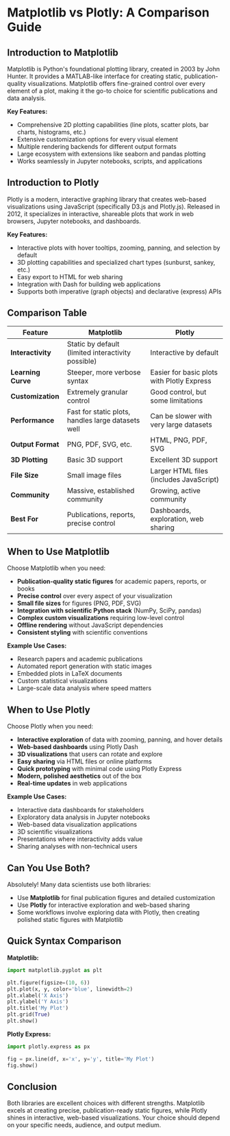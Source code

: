 
# Matplotlib vs Plotly: A Comparison Guide

## Introduction to Matplotlib

Matplotlib is Python's foundational plotting library, created in 2003 by John Hunter. It provides a MATLAB-like interface for creating static, publication-quality visualizations. Matplotlib offers fine-grained control over every element of a plot, making it the go-to choice for scientific publications and data analysis.

**Key Features:**
- Comprehensive 2D plotting capabilities (line plots, scatter plots, bar charts, histograms, etc.)
- Extensive customization options for every visual element
- Multiple rendering backends for different output formats
- Large ecosystem with extensions like seaborn and pandas plotting
- Works seamlessly in Jupyter notebooks, scripts, and applications

## Introduction to Plotly

Plotly is a modern, interactive graphing library that creates web-based visualizations using JavaScript (specifically D3.js and Plotly.js). Released in 2012, it specializes in interactive, shareable plots that work in web browsers, Jupyter notebooks, and dashboards.

**Key Features:**
- Interactive plots with hover tooltips, zooming, panning, and selection by default
- 3D plotting capabilities and specialized chart types (sunburst, sankey, etc.)
- Easy export to HTML for web sharing
- Integration with Dash for building web applications
- Supports both imperative (graph objects) and declarative (express) APIs

## Comparison Table

| Feature | Matplotlib | Plotly |
|---------|-----------|---------|
| **Interactivity** | Static by default (limited interactivity possible) | Interactive by default |
| **Learning Curve** | Steeper, more verbose syntax | Easier for basic plots with Plotly Express |
| **Customization** | Extremely granular control | Good control, but some limitations |
| **Performance** | Fast for static plots, handles large datasets well | Can be slower with very large datasets |
| **Output Format** | PNG, PDF, SVG, etc. | HTML, PNG, PDF, SVG |
| **3D Plotting** | Basic 3D support | Excellent 3D support |
| **File Size** | Small image files | Larger HTML files (includes JavaScript) |
| **Community** | Massive, established community | Growing, active community |
| **Best For** | Publications, reports, precise control | Dashboards, exploration, web sharing |

## When to Use Matplotlib

Choose Matplotlib when you need:

- **Publication-quality static figures** for academic papers, reports, or books
- **Precise control** over every aspect of your visualization
- **Small file sizes** for figures (PNG, PDF, SVG)
- **Integration with scientific Python stack** (NumPy, SciPy, pandas)
- **Complex custom visualizations** requiring low-level control
- **Offline rendering** without JavaScript dependencies
- **Consistent styling** with scientific conventions

**Example Use Cases:**
- Research papers and academic publications
- Automated report generation with static images
- Embedded plots in LaTeX documents
- Custom statistical visualizations
- Large-scale data analysis where speed matters

## When to Use Plotly

Choose Plotly when you need:

- **Interactive exploration** of data with zooming, panning, and hover details
- **Web-based dashboards** using Plotly Dash
- **3D visualizations** that users can rotate and explore
- **Easy sharing** via HTML files or online platforms
- **Quick prototyping** with minimal code using Plotly Express
- **Modern, polished aesthetics** out of the box
- **Real-time updates** in web applications

**Example Use Cases:**
- Interactive data dashboards for stakeholders
- Exploratory data analysis in Jupyter notebooks
- Web-based data visualization applications
- 3D scientific visualizations
- Presentations where interactivity adds value
- Sharing analyses with non-technical users

## Can You Use Both?

Absolutely! Many data scientists use both libraries:
- Use **Matplotlib** for final publication figures and detailed customization
- Use **Plotly** for interactive exploration and web-based sharing
- Some workflows involve exploring data with Plotly, then creating polished static figures with Matplotlib

## Quick Syntax Comparison

**Matplotlib:**
```python
import matplotlib.pyplot as plt

plt.figure(figsize=(10, 6))
plt.plot(x, y, color='blue', linewidth=2)
plt.xlabel('X Axis')
plt.ylabel('Y Axis')
plt.title('My Plot')
plt.grid(True)
plt.show()
```

**Plotly Express:**
```python
import plotly.express as px

fig = px.line(df, x='x', y='y', title='My Plot')
fig.show()
```

## Conclusion

Both libraries are excellent choices with different strengths. Matplotlib excels at creating precise, publication-ready static figures, while Plotly shines in interactive, web-based visualizations. Your choice should depend on your specific needs, audience, and output medium.
